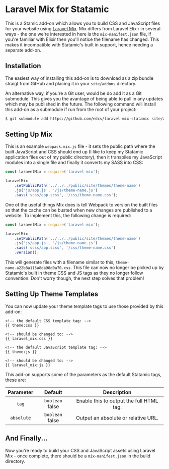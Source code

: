 # Laravel Mix for Statamic

This is a Stamic add-on which allows you to build CSS and JavaScript files for your website using 
[Laravel Mix](https://github.com/JeffreyWay/laravel-mix). Mix differs from Laravel Elixir in several ways - the one we're 
interested in here is the `mix-manifest.json` file, if you're familiar with Elixir then you'll notice the filename has changed.
This makes it incompatible with Statamic's built in support, hence needing a separate add-on.

## Installation

The easiest way of installing this add-on is to download as a zip bundle straigt from GitHub and placing it in your
`site/addons` directory.

An alternative way, if you're a Git user, would be do add it as a Git submodule. This gives you the avantage of being able 
to pull in any updates which may be published in the future. The following command will install this add-on as a submodule if
run from the root of your project:

```bash
$ git submodule add https://github.com/edcs/laravel-mix-statamic site/addons/LaravelMix
```

## Setting Up Mix

This is an example `webpack.mix.js` file - it sets the public path where the built JavaScript and CSS should end up (I like to
keep my Statamic application files out of my public directory), then it transpiles my JavaScript modules into a single file 
and finally it converts my SASS into CSS:

```javascript
const laravelMix = require('laravel-mix');

laravelMix
    .setPublicPath('../../../public/site/themes/theme-name')
    .js('js/app.js', '/js/theme-name.js')
    .sass('scss/app.scss', '/css/theme-name.css');
```

One of the useful things Mix does is tell Webpack to version the built files so that the cache can be busted when new changes
are published to a website. To implement this, the following change is required:

```javascript
const laravelMix = require('laravel-mix');

laravelMix
    .setPublicPath('../../../public/site/themes/theme-name')
    .js('js/app.js', '/js/theme-name.js')
    .sass('scss/app.scss', '/css/theme-name.css')
    .version();
```

This will generate files with a filename similar to this, `theme-name.a22b8a115a8da98d0a70.css`. This file can now no longer be
picked up by Statamic's built in theme CSS and JS tags as they no longer follow convention. Don't worry though, the next step
solves that problem!

## Setting Up Theme Templates

You can now update your theme template tags to use those provided by this add-on:

```
<!-- the default CSS template tag: -->
{{ theme:css }}

<!-- should be changed to: -->
{{ laravel_mix:css }}

<!-- the default JavaScript template tag: -->
{{ theme:js }}

<!-- should be changed to: -->
{{ laravel_mix:js }}
```

This add-on supports some of the parameters as the default Statamic tags, these are:

|  Parameter |     Default     |                Description               |
|:----------:|:---------------:|:----------------------------------------:|
|      `tag` | `boolean` false | Enable this to output the full HTML tag. |
| `absolute` | `boolean` false | Output an absolute or relative URL.      |

## And Finally...

Now you're ready to build your CSS and JavaScript assets using Laravel Mix - once complete, there should be a
`mix-manifest.json` in the build directory.
